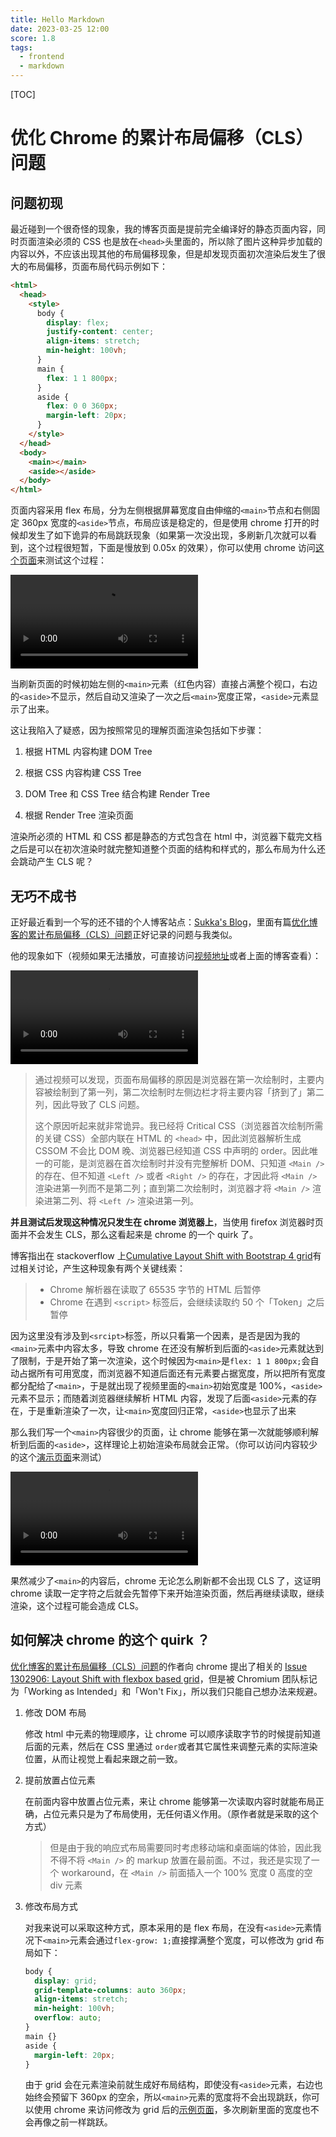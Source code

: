 ```yaml
---
title: Hello Markdown
date: 2023-03-25 12:00
score: 1.8
tags:
  - frontend
  - markdown
---
```


[TOC]

#  优化 Chrome 的累计布局偏移（CLS）问题

## 问题初现

最近碰到一个很奇怪的现象，我的博客页面是提前完全编译好的静态页面内容，同时页面渲染必须的 CSS 也是放在`<head>`头里面的，所以除了图片这种异步加载的内容以外，不应该出现其他的布局偏移现象，但是却发现页面初次渲染后发生了很大的布局偏移，页面布局代码示例如下：

```html
<html>
  <head>
    <style>
      body {
        display: flex;
        justify-content: center;
        align-items: stretch;
        min-height: 100vh;
      }
      main {
        flex: 1 1 800px;
      }
      aside {
        flex: 0 0 360px;
        margin-left: 20px;
      }
    </style>
  </head>
  <body>
    <main></main>
    <aside></aside>
  </body>
</html>
```

页面内容采用 flex 布局，分为左侧根据屏幕宽度自由伸缩的`<main>`节点和右侧固定 360px 宽度的`<aside>`节点，布局应该是稳定的，但是使用 chrome 打开的时候却发生了如下诡异的布局跳跃现象（如果第一次没出现，多刷新几次就可以看到，这个过程很短暂，下面是慢放到 0.05x 的效果），你可以使用 chrome 访问[这个页面](https://kricsleo.com/chrome-cls.html)来测试这个过程：

<video controls>
  <source src="https://kricsleo.com/img/chrome-cls.mp4" type="video/mp4" />
</video>

当刷新页面的时候初始左侧的`<main>`元素（红色内容）直接占满整个视口，右边的`<aside>`不显示，然后自动又渲染了一次之后`<main>`宽度正常，`<aside>`元素显示了出来。

这让我陷入了疑惑，因为按照常见的理解页面渲染包括如下步骤：

1. 根据 HTML 内容构建 DOM Tree

2. 根据 CSS 内容构建 CSS Tree

3. DOM Tree 和 CSS Tree 结合构建 Render Tree

4. 根据 Render Tree 渲染页面

渲染所必须的 HTML 和 CSS 都是静态的方式包含在 html 中，浏览器下载完文档之后是可以在初次渲染时就完整知道整个页面的结构和样式的，那么布局为什么还会跳动产生 CLS 呢？



## 无巧不成书

正好最近看到一个写的还不错的个人博客站点：[Sukka's Blog](https://blog.skk.moe/)，里面有篇[优化博客的累计布局偏移（CLS）问题](https://blog.skk.moe/post/fix-blog-cls/)正好记录的问题与我类似。

他的现象如下（视频如果无法播放，可直接访问[视频地址](https://pic.skk.moe/blog/fix-blog-cls-fid/blog-cls-screen-recorder.webm)或者上面的博客查看）：

<video controls>
  <source src="https://pic.skk.moe/blog/fix-blog-cls-fid/blog-cls-screen-recorder.webm">
</video>

>通过视频可以发现，页面布局偏移的原因是浏览器在第一次绘制时，主要内容被绘制到了第一列，第二次绘制时左侧边栏才将主要内容「挤到了」第二列，因此导致了 CLS 问题。
>
>这个原因听起来就非常诡异。我已经将 Critical CSS（浏览器首次绘制所需的关键 CSS）全部内联在 HTML 的 `<head>` 中，因此浏览器解析生成 CSSOM 不会比 DOM 晚、浏览器已经知道 CSS 中声明的 order。因此唯一的可能，是浏览器在首次绘制时并没有完整解析 DOM、只知道 `<Main />` 的存在、但不知道 `<Left />` 或者 `<Right />` 的存在，才因此将 `<Main />` 渲染进第一列而不是第二列；直到第二次绘制时，浏览器才将 `<Main />` 渲染进第二列、将 `<Left />` 渲染进第一列。

**并且测试后发现这种情况只发生在 chrome 浏览器上**，当使用 firefox 浏览器时页面并不会发生 CLS，那么这看起来是 chrome 的一个 quirk 了。

博客指出在 stackoverflow 上[Cumulative Layout Shift with Bootstrap 4 grid](https://stackoverflow.com/questions/63869348/cumulative-layout-shift-with-bootstrap-4-grid)有过相关讨论，产生这种现象有两个关键线索：

> - Chrome 解析器在读取了 65535 字节的 HTML 后暂停
> - Chrome 在遇到 `<script>` 标签后，会继续读取约 50 个「Token」之后暂停

因为这里没有涉及到`<srcipt>`标签，所以只看第一个因素，是否是因为我的`<main>`元素中内容太多，导致 chrome 在还没有解析到后面的`<aside>`元素就达到了限制，于是开始了第一次渲染，这个时候因为`<main>`是`flex: 1 1 800px;`会自动占据所有可用宽度，而浏览器不知道后面还有元素要占据宽度，所以把所有宽度都分配给了`<main>`，于是就出现了视频里面的`<main>`初始宽度是 100%，`<aside>`元素不显示；而随着浏览器继续解析 HTML 内容，发现了后面`<aside>`元素的存在，于是重新渲染了一次，让`<main>`宽度回归正常，`<aside>`也显示了出来

那么我们写一个`<main>`内容很少的页面，让 chrome 能够在第一次就能够顺利解析到后面的`<aside>`，这样理论上初始渲染布局就会正常。（你可以访问内容较少的这个[演示页面](https://kricsleo.com/chrome-cls-comparision.html)来测试）

<video controls>
  <source src="https://kricsleo.com/img/chrome-cls-comparision.mp4" type="video/mp4" />
</video>

果然减少了`<main>`的内容后，chrome 无论怎么刷新都不会出现 CLS 了，这证明 chrome 读取一定字符之后就会先暂停下来开始渲染页面，然后再继续读取，继续渲染，这个过程可能会造成 CLS。



## 如何解决 chrome 的这个 quirk ？

[优化博客的累计布局偏移（CLS）问题](https://blog.skk.moe/post/fix-blog-cls/)的作者向 chrome 提出了相关的 [Issue 1302906: Layout Shift with flexbox based grid](https://bugs.chromium.org/p/chromium/issues/detail?id=1302906)，但是被 Chromium 团队标记为「Working as Intended」和「Won't Fix」，所以我们只能自己想办法来规避。

1. 修改 DOM 布局

   修改 html 中元素的物理顺序，让 chrome 可以顺序读取字节的时候提前知道后面的元素，然后在 CSS 里通过 `order`或者其它属性来调整元素的实际渲染位置，从而让视觉上看起来跟之前一致。

2. 提前放置占位元素

   在前面内容中放置占位元素，来让 chrome 能够第一次读取内容时就能布局正确，占位元素只是为了布局使用，无任何语义作用。（原作者就是采取的这个方式）

   >
   >但是由于我的响应式布局需要同时考虑移动端和桌面端的体验，因此我不得不将 `<Main />` 的 markup 放置在最前面。不过，我还是实现了一个 workaround，在 `<Main />` 前面插入一个 100% 宽度 0 高度的空 div 元素

3. 修改布局方式

   对我来说可以采取这种方式，原本采用的是 flex 布局，在没有`<aside>`元素情况下`<main>`元素会通过`flex-grow: 1;`直接撑满整个宽度，可以修改为 grid 布局如下：

   ```css
   body {
     display: grid;
     grid-template-columns: auto 360px;
     align-items: stretch;
     min-height: 100vh;
     overflow: auto;
   }
   main {}
   aside {
     margin-left: 20px;
   }
   ```

   由于 grid 会在元素渲染前就生成好布局结构，即使没有`<aside>`元素，右边也始终会预留下 360px 的空余，所以`<main>`元素的宽度将不会出现跳跃，你可以使用 chrome 来访问修改为 grid 后的[示例页面](https://kricsleo.com/chrome-cls-fix.html)，多次刷新里面的宽度也不会再像之前一样跳跃。

